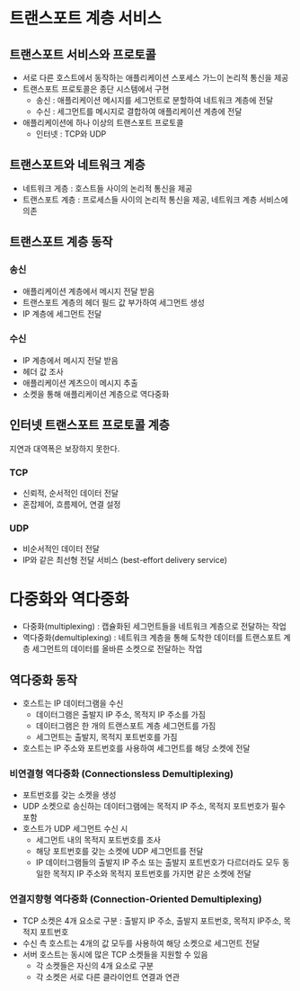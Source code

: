 # 트랜스포트 계층 서비스

## 트랜스포트 서비스와 프로토콜

- 서로 다른 호스트에서 동작하는 애플리케이션 스포세스 가느이 논리적 통신을 제공
- 트랜스포트 프로토콜은 종단 시스템에서 구현
    - 송신 : 애플리케이션 메시지를 세그먼트로 분할하여 네트워크 계층에 전달
    - 수신 : 세그먼트를 메시지로 결합하여 애플리케이션 계층에 전달
- 애플리케이션에 하나 이상의 트랜스포트 프로토콜
    - 인터넷 : TCP와 UDP

## 트랜스포트와 네트워크 계층

- 네트워크 게층 : 호스트들 사이의 논리적 통신을 제공
- 트랜스포트 계층 : 프로세스들 사이의 논리적 통신을 제공, 네트워크 계층 서비스에 의존

## 트랜스포트 계층 동작

### 송신

- 애플리케이션 계층에서 메시지 전달 받음
- 트랜스포트 계층의 헤더 필드 값 부가하여 세그먼트 생성
- IP 계층에 세그먼트 전달

### 수신

- IP 계층에서 메시지 전달 받음
- 헤더 값 조사
- 애플리케이션 계츠으이 메시지 추출
- 소켓을 통해 애플리케이션 계층으로 역다중화

## 인터넷 트랜스포트 프로토콜 계층

지연과 대역폭은 보장하지 못한다.

### TCP

- 신뢰적, 순서적인 데이터 전달
- 혼잡제어, 흐름제어, 연결 설정

### UDP

- 비순서적인 데이터 전달
- IP와 같은 최선형 전달 서비스 (best-effort delivery service)

# 다중화와 역다중화
- 다중화(multiplexing) : 캡슐화된 세그먼트들을 네트워크 계층으로 전달하는 작업
- 역다중화(demultiplexing) : 네트워크 계층을 통해 도착한 데이터를 트랜스포트 계층 세그먼트의 데이터를 올바른 소켓으로 전달하는 작업

## 역다중화 동작
- 호스트는 IP 데이터그램을 수신
    - 데이터그램은 출발지 IP 주소, 목적지 IP 주소를 가짐
    - 데이터그램은 한 개의 트랜스포트 계층 세그먼트를 가짐
    - 세그먼트는 출발지, 목적지 포트번호를 가짐
- 호스트는 IP 주소와 포트번호를 사용하여 세그먼트를 해당 소켓에 전달

### 비연결형 역다중화 (Connectionsless Demultiplexing)

- 포트번호를 갖는 소켓을 생성
- UDP 소켓으로 송신하는 데이터그램에는 목적지 IP 주소, 목적지 포트번호가 필수 포함
- 호스트가 UDP 세그먼트 수신 시
    - 세그먼트 내의 목적지 포트번호를 조사
    - 해당 포트번호를 갖는 소켓에 UDP 세그먼트를 전달
    - IP 데이터그램들의 출발지 IP 주소 또는 출발지 포트번호가 다르더라도 모두 동일한 목적지 IP 주소와 목적지 포트번호를 가지면 같은 소켓에 전달

### 연결지향형 역다중화 (Connection-Oriented Demultiplexing)

- TCP 소켓은 4개 요소로 구분 : 출발지 IP 주소, 출발지 포트번호, 목적지 IP주소, 목적지 포트번호
- 수신 측 호스트는 4개의 값 모두를 사용하여 해당 소켓으로 세그먼트 전달
- 서버 호스트는 동시에 많은 TCP 소켓들을 지원할 수 있음
    - 각 소켓들은 자신의 4개 요소로 구분
    - 각 소켓은 서로 다른 클라이언트 연결과 연관
